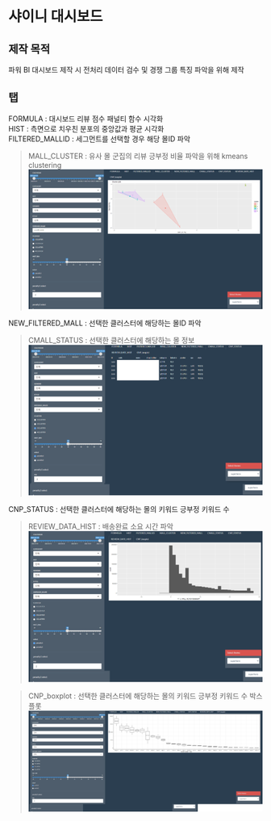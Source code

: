 # 샤이니 대시보드

## 제작 목적
파워 BI 대시보드 제작 시 전처리 데이터 검수 및 경쟁 그룹 특징 파악을 위해 제작

## 탭
FORMULA : 대시보드 리뷰 점수 패널티 함수 시각화  
HIST : 측면으로 치우친 분포의 중앙값과 평균 시각화  
FILTERED_MALLID : 세그먼트를 선택할 경우 해당 몰ID 파악  


>MALL_CLUSTER : 유사 몰 군집의 리뷰 긍부정 비율 파악을 위해 kmeans clustering  
![Untitled](img/untitled1.png)


NEW_FILTERED_MALL : 선택한 클러스터에 해당하는 몰ID 파악  

>CMALL_STATUS : 선택한 클러스터에 해당하는 몰 정보  
![Untitled](img/untitled4.png)


CNP_STATUS : 선택한 클러스터에 해당하는 몰의 키워드 긍부정 키워드 수  

>REVIEW_DATA_HIST : 배송완료 소요 시간 파악  
![Untitled](img/untitled3.png)


>CNP_boxplot : 선택한 클러스터에 해당하는 몰의 키워드 긍부정 키워드 수 박스 플롯  
![Untitled](img/untitled2.png)

